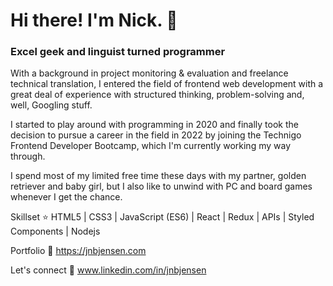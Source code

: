 # Hi there! I'm Nick. 👋

### Excel geek and linguist turned programmer
With a background in project monitoring & evaluation and freelance technical translation, I entered the field of frontend web development with a great deal of experience with structured thinking, problem-solving and, well, Googling stuff.

I started to play around with programming in 2020 and finally took the decision to pursue a career in the field in 2022 by joining the Technigo Frontend Developer Bootcamp, which I'm currently working my way through.

I spend most of my limited free time these days with my partner, golden retriever and baby girl, but I also like to unwind with PC and board games whenever I get the chance.

Skillset ⭐
HTML5 | CSS3 | JavaScript (ES6) | React | Redux | APIs | Styled Components | Nodejs

Portfolio 🎨
https://jnbjensen.com

Let's connect 🤝
www.linkedin.com/in/jnbjensen

